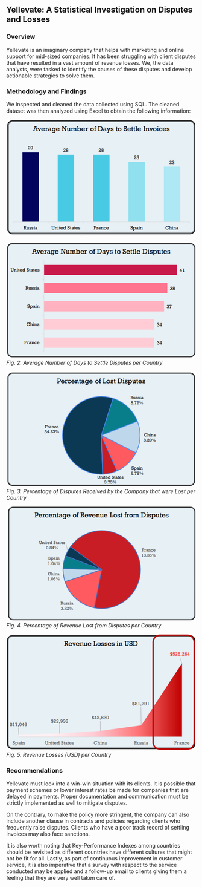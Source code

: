 ## Yellevate: A Statistical Investigation on Disputes and Losses

### **Overview**

Yellevate is an imaginary company that helps with marketing and online support for mid-sized companies. It has been struggling with client disputes that have resulted in a vast amount of revenue losses. We, the data analysts, were tasked to identify the causes of these disputes and develop actionable strategies to solve them.


### **Methodology and Findings**

We inspected and cleaned the data collected using SQL. The cleaned dataset was then analyzed using Excel to obtain the following information:
             
![*Fig. 1. Average Number of Days to Settle Invoices per Country*](/images/g1.png)

            
![](/images/g2.png)
*Fig. 2. Average Number of Days to Settle Disputes per Country*
         
![](/images/g3.png)
*Fig. 3. Percentage of Disputes Received by the Company that were Lost per Country*
            
![](/images/g4.png)
*Fig. 4. Percentage of Revenue Lost from Disputes per Country*
                                       
![](/images/g5.png)
*Fig. 5. Revenue Losses (USD) per Country*


### **Recommendations**

Yellevate must look into a win-win situation with its clients. It is possible that payment 
schemes or lower interest rates be made for companies that are delayed in payments. Proper 
documentation and communication must be strictly implemented as well to mitigate 
disputes.

On the contrary, to make the policy more stringent, the company can also include 
another clause in contracts and policies regarding clients who frequently raise disputes. 
Clients who have a poor track record of settling invoices may also face sanctions.

It is also worth noting that Key-Performance Indexes among countries should be 
revisited as different countries have different cultures that might not be fit for all.
Lastly, as part of continuous improvement in customer service, it is also imperative that 
a survey with respect to the service conducted may be applied and a follow-up email to clients 
giving them a feeling that they are very well taken care of.
